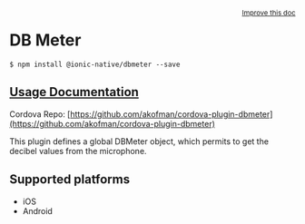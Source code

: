 
<a style="float:right;font-size:12px;" href="http://github.com/driftyco/ionic-native/edit/master/src/@ionic-native/plugins/dbmeter/index.ts#L1">
  Improve this doc
</a>

# DB Meter
<!-- end header block -->

```
$ npm install @ionic-native/dbmeter --save
```

## [Usage Documentation](https://ionicframework.com/docs/v2/native/dbmeter/)

Cordova Repo: [https://github.com/akofman/cordova-plugin-dbmeter](https://github.com/akofman/cordova-plugin-dbmeter)

<!-- description -->
This plugin defines a global DBMeter object, which permits to get the decibel values from the microphone.

<!-- @platforms tag -->
## Supported platforms

- iOS
- Android

<!-- @platforms tag end -->
<!-- end for prop in method.decorators[0].argumentInfo -->
<!-- end content block -->
<!-- end body block -->
